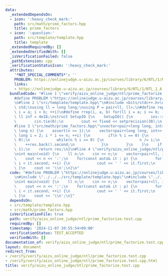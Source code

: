 ```yaml
---
data:
  _extendedDependsOn:
  - icon: ':heavy_check_mark:'
    path: src/math/prime_factors.hpp
    title: prime_factors
  - icon: ':question:'
    path: src/template/template.hpp
    title: template
  _extendedRequiredBy: []
  _extendedVerifiedWith: []
  _isVerificationFailed: false
  _pathExtension: cpp
  _verificationStatusIcon: ':heavy_check_mark:'
  attributes:
    '*NOT_SPECIAL_COMMENTS*': ''
    PROBLEM: https://onlinejudge.u-aizu.ac.jp/courses/library/6/NTL/1/NTL_1_A
    links:
    - https://onlinejudge.u-aizu.ac.jp/courses/library/6/NTL/1/NTL_1_A
  bundledCode: "#line 1 \"verify/aizu_online_judge/ntl/prime_factorize.test.cpp\"\n\
    #define PROBLEM \"https://onlinejudge.u-aizu.ac.jp/courses/library/6/NTL/1/NTL_1_A\"\
    \n#line 2 \"src/template/template.hpp\"\n#include <bits/stdc++.h>\nusing namespace\
    \ std;\nusing ll = long long;\nusing P = pair<ll, ll>;\n#define rep(i, a, b) for(ll\
    \ i = a; i < b; ++i)\n#define rrep(i, a, b) for(ll i = a; i >= b; --i)\nconstexpr\
    \ ll inf = 4e18;\nstruct SetupIO {\n    SetupIO() {\n        ios::sync_with_stdio(0);\n\
    \        cin.tie(0);\n        cout << fixed << setprecision(30);\n    }\n} setup_io;\n\
    #line 3 \"src/math/prime_factors.hpp\"\nvector<pair<long long, int>> prime_factors(long\
    \ long n) {\n    assert(n >= 1);\n    vector<pair<long long, int>> res;\n    for(long\
    \ long i = 2; i * i <= n; ++i) {\n        if(n % i == 0) {\n            res.emplace_back(i,\
    \ 0);\n            while(n % i == 0) {\n                n /= i;\n            \
    \    ++res.back().second;\n            }\n        }\n    }\n    if(n >= 2) res.emplace_back(n,\
    \ 1);\n    return res;\n}\n#line 4 \"verify/aizu_online_judge/ntl/prime_factorize.test.cpp\"\
    \nint main(void) {\n    ll n;\n    cin >> n;\n    vector<pair<ll, int>> p = prime_factors(n);\n\
    \    cout << n << ':';\n    for(const auto& it : p) {\n        for(int i = 0;\
    \ i < it.second; ++i) {\n            cout << ' ' << it.first;\n        }\n   \
    \ }\n    cout << '\\n';\n}\n"
  code: "#define PROBLEM \"https://onlinejudge.u-aizu.ac.jp/courses/library/6/NTL/1/NTL_1_A\"\
    \n#include \"../../../src/template/template.hpp\"\n#include \"../../../src/math/prime_factors.hpp\"\
    \nint main(void) {\n    ll n;\n    cin >> n;\n    vector<pair<ll, int>> p = prime_factors(n);\n\
    \    cout << n << ':';\n    for(const auto& it : p) {\n        for(int i = 0;\
    \ i < it.second; ++i) {\n            cout << ' ' << it.first;\n        }\n   \
    \ }\n    cout << '\\n';\n}"
  dependsOn:
  - src/template/template.hpp
  - src/math/prime_factors.hpp
  isVerificationFile: true
  path: verify/aizu_online_judge/ntl/prime_factorize.test.cpp
  requiredBy: []
  timestamp: '2024-11-07 20:55:54+09:00'
  verificationStatus: TEST_ACCEPTED
  verifiedWith: []
documentation_of: verify/aizu_online_judge/ntl/prime_factorize.test.cpp
layout: document
redirect_from:
- /verify/verify/aizu_online_judge/ntl/prime_factorize.test.cpp
- /verify/verify/aizu_online_judge/ntl/prime_factorize.test.cpp.html
title: verify/aizu_online_judge/ntl/prime_factorize.test.cpp
---
```

